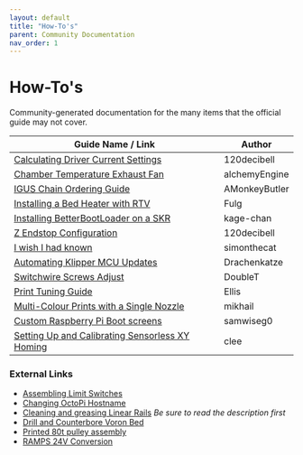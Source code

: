 ```yaml
---
layout: default
title: "How-To's"
parent: Community Documentation
nav_order: 1
---
```


# How-To's

Community-generated documentation for the many items that the official guide may not cover.

| Guide Name / Link | Author |
|---|---|
| [Calculating Driver Current Settings](./120decibell/calculating_driver_current.md) | 120decibell |
| [Chamber Temperature Exhaust Fan](./alchemyEngine/chamber_temperature_exhaust_fan.md) | alchemyEngine |
| [IGUS Chain Ordering Guide](./amonkeybutler/igus_chain_ordering_guide.md) | AMonkeyButler |
| [Installing a Bed Heater with RTV](./fulg/installing_heater_with_rtv.md) | Fulg |
| [Installing BetterBootLoader on a SKR](./kage-chan/installing_better_bootloader.md) | kage-chan |
| [Z Endstop Configuration](./120decibell/z_endstop_configuration.md) | 120decibell |
| [I wish I had known](./simonthecat/I_wish_I_had_known.md) | simonthecat |
| [Automating Klipper MCU Updates](./drachenkatze/automating_klipper_mcu_updates.md) | Drachenkatze |
| [Switchwire Screws Adjust](./doublet/switchwire_screws_adjust.md) | DoubleT |
| [Print Tuning Guide](./ellis/print-tuning-guide.md) | Ellis |
| [Multi-Colour Prints with a Single Nozzle](./mikhail/multi-colour-prints-with-a-single-nozzle.md) | mikhail |
| [Custom Raspberry Pi Boot screens ](./samwiseg0/voron_rpi_bootscreen.md) | samwiseg0 |
| [Setting Up and Calibrating Sensorless XY Homing](./clee/sensorless_xy_homing.md) | clee |


### External Links

* [Assembling Limit Switches](https://www.youtube.com/watch?v=fKyn02Ntz7A)
* [Changing OctoPi Hostname](https://github.com/guysoft/OctoPi/wiki/Changing-the-hostname)
* [Cleaning and greasing Linear Rails](https://www.youtube.com/watch?v=i_F7D4UgkWY) _Be sure to read the description first_
* [Drill and Counterbore Voron Bed](https://www.youtube.com/watch?v=N6EgYW_W3Js)
* [Printed 80t pulley assembly](https://www.youtube.com/watch?v=W-mwJ2gfe9c)
* [RAMPS 24V Conversion](https://www.youtube.com/watch?v=3eRuHNw-Uz)

